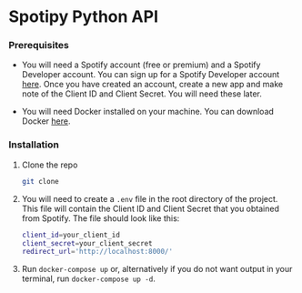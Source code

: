 # Spotipy Python API

### Prerequisites

- You will need a Spotify account (free or premium) and a Spotify Developer account. You can sign up for a Spotify Developer account [here](https://developer.spotify.com/dashboard/login). Once you have created an account, create a new app and make note of the Client ID and Client Secret. You will need these later.

- You will need Docker installed on your machine. You can download Docker [here](https://www.docker.com/products/docker-desktop).


### Installation

1. Clone the repo
   ```sh
   git clone
   ```

2. You will need to create a `.env` file in the root directory of the project. This file will contain the Client ID and Client Secret that you obtained from Spotify. The file should look like this:
    ```sh
    client_id=your_client_id
    client_secret=your_client_secret
    redirect_url='http://localhost:8000/'
    ```

3. Run `docker-compose up` or, alternatively if you do not want output in your terminal, run `docker-compose up -d`.